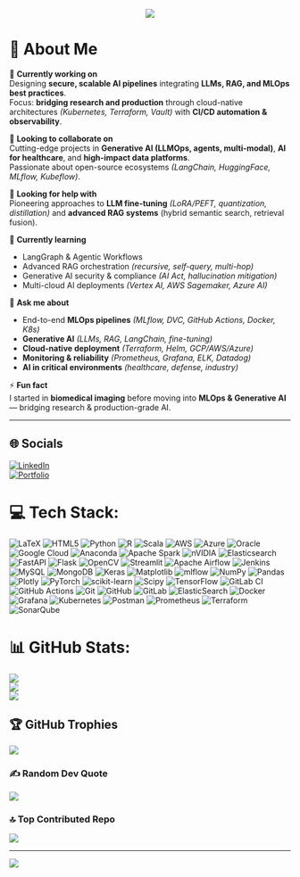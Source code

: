 <!-- Banner -->
<p align="center">
  <img src="https://capsule-render.vercel.app/api?type=waving&color=0:0f172a,100:2563eb&height=250&section=header&text=Rida%20Bayi%20🚀%20MLOps%20Engineer%20%7C%20Data%20Scientist%20%7C%20GenAI&fontSize=30&fontColor=ffffff&animation=fadeIn&fontAlignY=38&desc=⚙️+CI/CD+%7C+☁️+Cloud+%7C+🤖+AI+Architectures&descAlignY=60&descSize=18"/>
</p>


# 💫 About Me  
🌌 **Currently working on**  
Designing **secure, scalable AI pipelines** integrating **LLMs, RAG, and MLOps best practices**.  
Focus: **bridging research and production** through cloud-native architectures *(Kubernetes, Terraform, Vault)* with **CI/CD automation & observability**.  

🤝 **Looking to collaborate on**  
Cutting-edge projects in **Generative AI (LLMOps, agents, multi-modal)**, **AI for healthcare**, and **high-impact data platforms**.  
Passionate about open-source ecosystems *(LangChain, HuggingFace, MLflow, Kubeflow)*.  

🙏 **Looking for help with**  
Pioneering approaches to **LLM fine-tuning** *(LoRA/PEFT, quantization, distillation)* and **advanced RAG systems** (hybrid semantic search, retrieval fusion).  

🌱 **Currently learning**  
- LangGraph & Agentic Workflows  
- Advanced RAG orchestration *(recursive, self-query, multi-hop)*  
- Generative AI security & compliance *(AI Act, hallucination mitigation)*  
- Multi-cloud AI deployments *(Vertex AI, AWS Sagemaker, Azure AI)*  

💬 **Ask me about**  
- End-to-end **MLOps pipelines** *(MLflow, DVC, GitHub Actions, Docker, K8s)*  
- **Generative AI** *(LLMs, RAG, LangChain, fine-tuning)*  
- **Cloud-native deployment** *(Terraform, Helm, GCP/AWS/Azure)*  
- **Monitoring & reliability** *(Prometheus, Grafana, ELK, Datadog)*  
- **AI in critical environments** *(healthcare, defense, industry)*  

⚡ **Fun fact**  
I started in **biomedical imaging** before moving into **MLOps & Generative AI** — bridging research & production-grade AI.  

---

## 🌐 Socials  
[![LinkedIn](https://img.shields.io/badge/LinkedIn-%230077B5.svg?logo=linkedin&logoColor=white)](https://linkedin.com/in/ridabayi)  
[![Portfolio](https://img.shields.io/badge/Portfolio-0f172a?logo=vercel&logoColor=white)](https://ridabayi.vercel.app)  


# 💻 Tech Stack:
![LaTeX](https://img.shields.io/badge/latex-%23008080.svg?style=plastic&logo=latex&logoColor=white) ![HTML5](https://img.shields.io/badge/html5-%23E34F26.svg?style=plastic&logo=html5&logoColor=white) ![Python](https://img.shields.io/badge/python-3670A0?style=plastic&logo=python&logoColor=ffdd54) ![R](https://img.shields.io/badge/r-%23276DC3.svg?style=plastic&logo=r&logoColor=white) ![Scala](https://img.shields.io/badge/scala-%23DC322F.svg?style=plastic&logo=scala&logoColor=white) ![AWS](https://img.shields.io/badge/AWS-%23FF9900.svg?style=plastic&logo=amazon-aws&logoColor=white) ![Azure](https://img.shields.io/badge/azure-%230072C6.svg?style=plastic&logo=microsoftazure&logoColor=white) ![Oracle](https://img.shields.io/badge/Oracle-F80000?style=plastic&logo=oracle&logoColor=white) ![Google Cloud](https://img.shields.io/badge/GoogleCloud-%234285F4.svg?style=plastic&logo=google-cloud&logoColor=white) ![Anaconda](https://img.shields.io/badge/Anaconda-%2344A833.svg?style=plastic&logo=anaconda&logoColor=white) ![Apache Spark](https://img.shields.io/badge/Apache%20Spark-FDEE21?style=plastic&logo=apachespark&logoColor=black) ![nVIDIA](https://img.shields.io/badge/cuda-000000.svg?style=plastic&logo=nVIDIA&logoColor=green) ![Elasticsearch](https://img.shields.io/badge/elasticsearch-%230377CC.svg?style=plastic&logo=elasticsearch&logoColor=white) ![FastAPI](https://img.shields.io/badge/FastAPI-005571?style=plastic&logo=fastapi) ![Flask](https://img.shields.io/badge/flask-%23000.svg?style=plastic&logo=flask&logoColor=white) ![OpenCV](https://img.shields.io/badge/opencv-%23white.svg?style=plastic&logo=opencv&logoColor=white) ![Streamlit](https://img.shields.io/badge/Streamlit-%23FE4B4B.svg?style=plastic&logo=streamlit&logoColor=white) ![Apache Airflow](https://img.shields.io/badge/Apache%20Airflow-017CEE?style=plastic&logo=Apache%20Airflow&logoColor=white) ![Jenkins](https://img.shields.io/badge/jenkins-%232C5263.svg?style=plastic&logo=jenkins&logoColor=white) ![MySQL](https://img.shields.io/badge/mysql-4479A1.svg?style=plastic&logo=mysql&logoColor=white) ![MongoDB](https://img.shields.io/badge/MongoDB-%234ea94b.svg?style=plastic&logo=mongodb&logoColor=white) ![Keras](https://img.shields.io/badge/Keras-%23D00000.svg?style=plastic&logo=Keras&logoColor=white) ![Matplotlib](https://img.shields.io/badge/Matplotlib-%23ffffff.svg?style=plastic&logo=Matplotlib&logoColor=black) ![mlflow](https://img.shields.io/badge/mlflow-%23d9ead3.svg?style=plastic&logo=numpy&logoColor=blue) ![NumPy](https://img.shields.io/badge/numpy-%23013243.svg?style=plastic&logo=numpy&logoColor=white) ![Pandas](https://img.shields.io/badge/pandas-%23150458.svg?style=plastic&logo=pandas&logoColor=white) ![Plotly](https://img.shields.io/badge/Plotly-%233F4F75.svg?style=plastic&logo=plotly&logoColor=white) ![PyTorch](https://img.shields.io/badge/PyTorch-%23EE4C2C.svg?style=plastic&logo=PyTorch&logoColor=white) ![scikit-learn](https://img.shields.io/badge/scikit--learn-%23F7931E.svg?style=plastic&logo=scikit-learn&logoColor=white) ![Scipy](https://img.shields.io/badge/SciPy-%230C55A5.svg?style=plastic&logo=scipy&logoColor=%white) ![TensorFlow](https://img.shields.io/badge/TensorFlow-%23FF6F00.svg?style=plastic&logo=TensorFlow&logoColor=white) ![GitLab CI](https://img.shields.io/badge/gitlab%20CI-%23181717.svg?style=plastic&logo=gitlab&logoColor=white) ![GitHub Actions](https://img.shields.io/badge/github%20actions-%232671E5.svg?style=plastic&logo=githubactions&logoColor=white) ![Git](https://img.shields.io/badge/git-%23F05033.svg?style=plastic&logo=git&logoColor=white) ![GitHub](https://img.shields.io/badge/github-%23121011.svg?style=plastic&logo=github&logoColor=white) ![GitLab](https://img.shields.io/badge/gitlab-%23181717.svg?style=plastic&logo=gitlab&logoColor=white) ![ElasticSearch](https://img.shields.io/badge/-ElasticSearch-005571?style=plastic&logo=elasticsearch) ![Docker](https://img.shields.io/badge/docker-%230db7ed.svg?style=plastic&logo=docker&logoColor=white) ![Grafana](https://img.shields.io/badge/grafana-%23F46800.svg?style=plastic&logo=grafana&logoColor=white) ![Kubernetes](https://img.shields.io/badge/kubernetes-%23326ce5.svg?style=plastic&logo=kubernetes&logoColor=white) ![Postman](https://img.shields.io/badge/Postman-FF6C37?style=plastic&logo=postman&logoColor=white) ![Prometheus](https://img.shields.io/badge/Prometheus-E6522C?style=plastic&logo=Prometheus&logoColor=white) ![Terraform](https://img.shields.io/badge/terraform-%235835CC.svg?style=plastic&logo=terraform&logoColor=white) ![SonarQube](https://img.shields.io/badge/SonarQube-black?style=plastic&logo=sonarqube&logoColor=4E9BCD)
# 📊 GitHub Stats:
![](https://github-readme-stats.vercel.app/api?username=ridabayi&theme=dark&hide_border=false&include_all_commits=false&count_private=false)<br/>
![](https://nirzak-streak-stats.vercel.app/?user=ridabayi&theme=dark&hide_border=false)<br/>
![](https://github-readme-stats.vercel.app/api/top-langs/?username=ridabayi&theme=dark&hide_border=false&include_all_commits=false&count_private=false&layout=compact)

## 🏆 GitHub Trophies
![](https://github-profile-trophy.vercel.app/?username=ridabayi&theme=radical&no-frame=false&no-bg=true&margin-w=4)

### ✍️ Random Dev Quote
![](https://quotes-github-readme.vercel.app/api?type=horizontal&theme=radical)

### 🔝 Top Contributed Repo
![](https://github-contributor-stats.vercel.app/api?username=ridabayi&limit=5&theme=dark&combine_all_yearly_contributions=true)

---
[![](https://visitcount.itsvg.in/api?id=ridabayi&icon=0&color=0)](https://visitcount.itsvg.in)

<!-- Proudly created with GPRM ( https://gprm.itsvg.in ) -->
